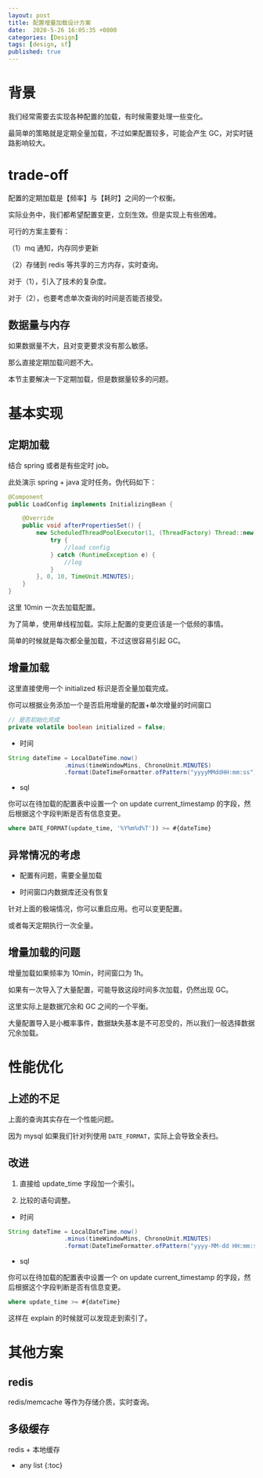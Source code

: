 ```yaml
---
layout: post
title: 配置增量加载设计方案
date:  2020-5-26 16:05:35 +0800
categories: [Design]
tags: [design, sf]
published: true
---
```


# 背景

我们经常需要去实现各种配置的加载，有时候需要处理一些变化。

最简单的策略就是定期全量加载，不过如果配置较多，可能会产生 GC，对实时链路影响较大。

# trade-off

配置的定期加载是【频率】与【耗时】之间的一个权衡。

实际业务中，我们都希望配置变更，立刻生效。但是实现上有些困难。

可行的方案主要有：

（1）mq 通知，内存同步更新

（2）存储到 redis 等共享的三方内存，实时查询。

对于（1），引入了技术的复杂度。

对于（2），也要考虑单次查询的时间是否能否接受。

## 数据量与内存

如果数据量不大，且对变更要求没有那么敏感。

那么直接定期加载问题不大。

本节主要解决一下定期加载，但是数据量较多的问题。

# 基本实现

## 定期加载

结合 spring 或者是有些定时 job。

此处演示 spring + java 定时任务。伪代码如下：

```java
@Component
public LoadConfig implements InitializingBean {

    @Override
    public void afterPropertiesSet() {
        new ScheduledThreadPoolExecutor(1, (ThreadFactory) Thread::new).scheduleAtFixedRate(() -> {
            try {
                //load config
            } catch (RuntimeException e) {
                //log
            }
        }, 0, 10, TimeUnit.MINUTES);
    }    
}
```

这里 10min 一次去加载配置。

为了简单，使用单线程加载。实际上配置的变更应该是一个低频的事情。

简单的时候就是每次都全量加载，不过这很容易引起 GC。

## 增量加载

这里直接使用一个 initialized 标识是否全量加载完成。

你可以根据业务添加一个是否启用增量的配置+单次增量的时间窗口

```java
// 是否初始化完成
private volatile boolean initialized = false;
```

- 时间

```java
String dateTime = LocalDateTime.now()
                .minus(timeWindowMins, ChronoUnit.MINUTES)
                .format(DateTimeFormatter.ofPattern("yyyyMMddHH:mm:ss"));
```

- sql 

你可以在待加载的配置表中设置一个 on update current_timestamp 的字段，然后根据这个字段判断是否有信息变更。

```sql
where DATE_FORMAT(update_time, '%Y%m%d%T')) >= #{dateTime}
```

## 异常情况的考虑

- 配置有问题，需要全量加载

- 时间窗口内数据库还没有恢复

针对上面的极端情况，你可以重启应用。也可以变更配置。

或者每天定期执行一次全量。

## 增量加载的问题

增量加载如果频率为 10min，时间窗口为 1h。

如果有一次导入了大量配置，可能导致这段时间多次加载，仍然出现 GC。

这里实际上是数据冗余和 GC 之间的一个平衡。

大量配置导入是小概率事件，数据缺失基本是不可忍受的，所以我们一般选择数据冗余加载。


# 性能优化

## 上述的不足

上面的查询其实存在一个性能问题。

因为 mysql 如果我们针对列使用 `DATE_FORMAT`，实际上会导致全表扫。

## 改进

1. 直接给 update_time 字段加一个索引。

2. 比较的语句调整。

- 时间

```java
String dateTime = LocalDateTime.now()
                .minus(timeWindowMins, ChronoUnit.MINUTES)
                .format(DateTimeFormatter.ofPattern("yyyy-MM-dd HH:mm:ss"));
```

- sql 

你可以在待加载的配置表中设置一个 on update current_timestamp 的字段，然后根据这个字段判断是否有信息变更。

```sql
where update_time >= #{dateTime}
```

这样在 explain 的时候就可以发现走到索引了。

# 其他方案

## redis

redis/memcache 等作为存储介质，实时查询。

## 多级缓存

redis + 本地缓存

* any list
{:toc}